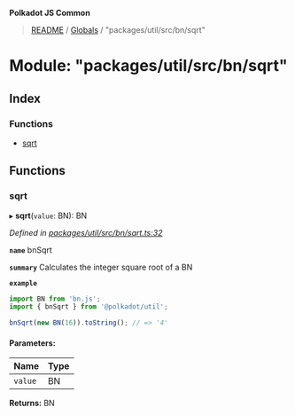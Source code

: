 **Polkadot JS Common**

> [README](../README.md) / [Globals](../globals.md) / "packages/util/src/bn/sqrt"

# Module: "packages/util/src/bn/sqrt"

## Index

### Functions

* [sqrt](_packages_util_src_bn_sqrt_.md#sqrt)

## Functions

### sqrt

▸ **sqrt**(`value`: BN): BN

*Defined in [packages/util/src/bn/sqrt.ts:32](https://github.com/polkadot-js/common/blob/bd1735ca/packages/util/src/bn/sqrt.ts#L32)*

**`name`** bnSqrt

**`summary`** Calculates the integer square root of a BN

**`example`** 
<BR>

```javascript
import BN from 'bn.js';
import { bnSqrt } from '@polkadot/util';

bnSqrt(new BN(16)).toString(); // => '4'
```

#### Parameters:

Name | Type |
------ | ------ |
`value` | BN |

**Returns:** BN
